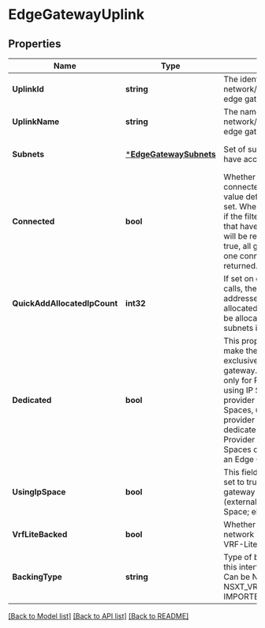 # EdgeGatewayUplink

## Properties
Name | Type | Description | Notes
------------ | ------------- | ------------- | -------------
**UplinkId** | **string** | The identifier of the external network/provider gateway this edge gateway is connected to. | [optional] [default to null]
**UplinkName** | **string** | The name of the external network/provider gateway this edge gateway is connected to. | [optional] [default to null]
**Subnets** | [***EdgeGatewaySubnets**](EdgeGatewaySubnets.md) | Set of subnets this edge will have access to.  | [optional] [default to null]
**Connected** | **bool** | Whether or not the gateway is connected to this uplink. This value defaults to true if it is not set. When filtering by this field, if the filter is false, all gateways that have 0 connected uplinks will be returned, while if it is true, all gateways with at least one connected uplink will be returned. | [optional] [default to null]
**QuickAddAllocatedIpCount** | **int32** | If set on create or update api calls, the specified number of IP addresses will be additionally allocated for this uplink. IPs will be allocated from multiple subnets if needed. | [optional] [default to null]
**Dedicated** | **bool** | This property can be set to make the provider gateway be exclusively used by this edge gateway. This property is read-only for Provider gateways using IP Space. If the associated provider gateway is using IP Spaces, user can update the provider gateway itself to dedicate it to the Organization. Provider gateways using IP Spaces cannot be dedicated to an Edge Gateway.  | [optional] [default to null]
**UsingIpSpace** | **bool** | This fields is read-only and is set to true if the provider gateway backing the uplink (external network) is using IP Space; else, false.  | [optional] [default to null]
**VrfLiteBacked** | **bool** | Whether the associated external network is backed by a NSX-T VRF-Lite Tier-0. | [optional] [default to null]
**BackingType** | **string** | Type of backing for the network this interface is connected to. Can be NSXT_TIER0, NSXT_VRF_TIER0 or IMPORTED_T_LOGICAL_SWITCH | [optional] [default to null]

[[Back to Model list]](../README.md#documentation-for-models) [[Back to API list]](../README.md#documentation-for-api-endpoints) [[Back to README]](../README.md)


